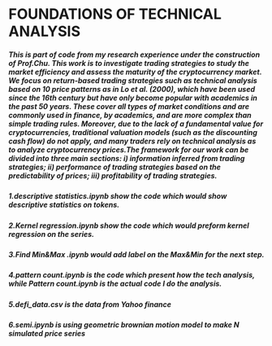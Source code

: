 # FOUNDATIONS OF TECHNICAL ANALYSIS

##### This is part of code from my research experience under the construction of Prof.Chu. This work is to investigate trading strategies to study the market efficiency and assess the maturity of the cryptocurrency market. We focus on return-based trading strategies such as technical analysis based on 10 price patterns as in Lo et al. (2000), which have been used since the 16th century but have only become popular with academics in the past 50 years. These cover all types of market conditions and are commonly used in finance, by academics, and are more complex than simple trading rules. Moreover, due to the lack of a fundamental value for cryptocurrencies, traditional valuation models (such as the discounting cash flow) do not apply, and many traders rely on technical analysis as to analyze cryptocurrency prices.The framework for our work can be divided into three main sections: i) information inferred from trading strategies; ii) performance of trading strategies based on the predictability of prices; iii) profitability of trading strategies.

##### 1.descriptive statistics.ipynb show the code which would show descriptive statistics on tokens.
##### 2.Kernel regression.ipynb show the code which would preform kernel regression on the series. 
##### 3.Find Min&Max .ipynb would add label on the Max&Min for the next step.
##### 4.pattern count.ipynb is the code which present how the tech analysis, while Pattern count.ipynb is the actual code I do the analysis.
##### 5.defi_data.csv is the data from Yahoo finance 
##### 6.semi.ipynb is using geometric brownian motion model to make N simulated price series 


